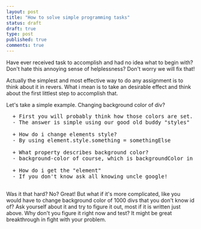 ```yaml
---
layout: post
title: "How to solve simple programming tasks"
status: draft
draft: true
type: post
published: true
comments: true
---
```


  Have ever received task to accomplish and had no idea what to begin with? Don't hate this annoying sense of helplessness? Don't worry we will fix that!
  
  Actually the simplest and most effective way to do any assignment is to think about it in revers. What i mean is to take an desirable effect and think about the first littlest step to accomplish that.
  
  Let's take a simple example. Changing background color of div?
  
  <pre>
  + First you will probably think how those colors are set.
  - The answer is simple using our good old buddy "styles"
  
  + How do i change elements style?
  - By using element.style.something = somethingElse
  
  + What property describes background color?
  - background-color of course, which is backgroundColor in js notation
   
  + How do i get the "element"
  - If you don't know ask all knowing uncle google!
  </pre>
  
  Was it that hard? No? Great! But what if it's more complicated, like you would have to change background color of 1000 divs that you don't know id of? Ask yourself about it and try to figure it out, most if it is written just above. Why don't you figure it right now and test? It might be great breakthrough in fight with your problem.
